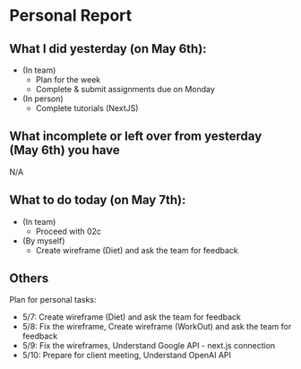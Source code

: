 # Personal Report
## What I did yesterday (on May 6th):
- (In team)
    - Plan for the week
    - Complete & submit assignments due on Monday
- (In person)
    - Complete tutorials (NextJS)

## What incomplete or left over from yesterday (May 6th) you have
N/A

## What to do today (on May 7th):
- (In team)
    - Proceed with 02c
- (By myself)
    - Create wireframe (Diet) and ask the team for feedback

## Others
Plan for personal tasks:
- 5/7: Create wireframe (Diet) and ask the team for feedback
- 5/8: Fix the wireframe, Create wireframe (WorkOut) and ask the team for feedback
- 5/9: Fix the wireframes, Understand Google API - next.js connection
- 5/10: Prepare for client meeting, Understand OpenAI API
